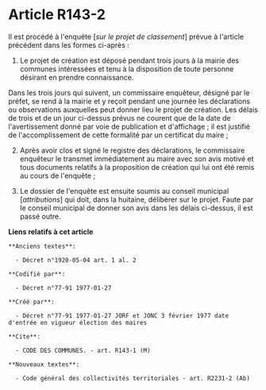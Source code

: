 # Article R143-2

Il est procédé à l'enquête [*sur le projet de classement*] prévue à l'article précédent dans les formes ci-après : 

1. Le projet de création est déposé pendant trois jours à la mairie des communes intéressées et tenu à la disposition de
toute personne désirant en prendre connaissance. 

Dans les trois jours qui suivent, un commissaire enquêteur, désigné par le préfet, se rend à la mairie et y reçoit pendant
une journée les déclarations ou observations auxquelles peut donner lieu le projet de création. Les délais de trois et de un
jour ci-dessus prévus ne courent que de la date de l'avertissement donné par voie de publication et d'affichage ; il est
justifié de l'accomplissement de cette formalité par un certificat du maire ; 

2. Après avoir clos et signé le registre des déclarations, le commissaire enquêteur le transmet immédiatement au maire avec
son avis motivé et tous documents relatifs à la proposition de création qui lui ont été remis au cours de l'enquête ; 

3. Le dossier de l'enquête est ensuite soumis au conseil municipal [*attributions*] qui doit, dans la huitaine, délibérer sur
le projet. Faute par le conseil municipal de donner son avis dans les délais ci-dessus, il est passé outre.

**Liens relatifs à cet article**

	**Anciens textes**:

	  - Décret n°1920-05-04 art. 1 al. 2

	**Codifié par**:

	  - Décret n°77-91 1977-01-27

	**Créé par**:

	  - Décret n°77-91 1977-01-27 JORF et JONC 3 février 1977 date d'entrée en vigueur élection des maires

	**Cite**:

	  - CODE DES COMMUNES. - art. R143-1 (M)

	**Nouveaux textes**:

	  - Code général des collectivités territoriales - art. R2231-2 (Ab)
